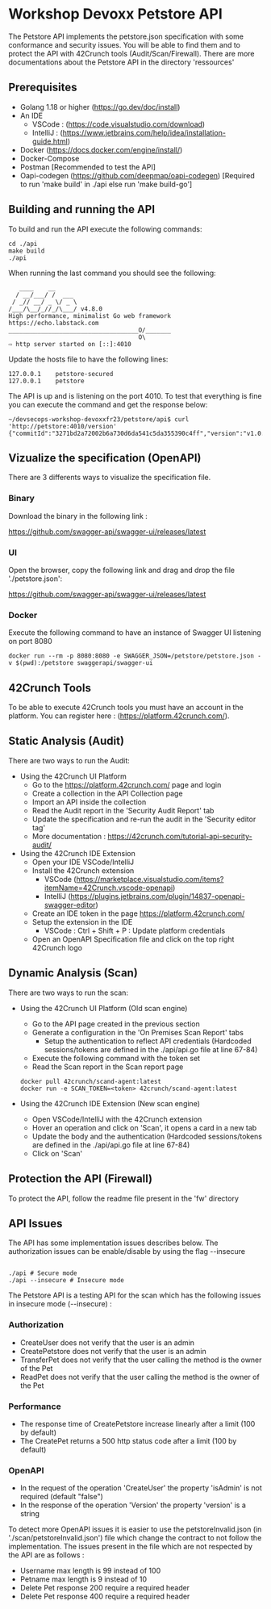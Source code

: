 # Workshop Devoxx Petstore API

The Petstore API implements the petstore.json specification with some conformance and security issues. You will be able to find them and to protect the API with 42Crunch tools (Audit/Scan/Firewall). There are more documentations about the Petstore API in the directory 'ressources'


## Prerequisites

- Golang 1.18 or higher (https://go.dev/doc/install)
- An IDE
    - VSCode : (https://code.visualstudio.com/download)
    - IntelliJ : (https://www.jetbrains.com/help/idea/installation-guide.html)
- Docker (https://docs.docker.com/engine/install/)
- Docker-Compose
- Postman [Recommended to test the API]
- Oapi-codegen (https://github.com/deepmap/oapi-codegen) [Required to run 'make build' in ./api else run 'make build-go']

## Building and running the API

To build and run the API execute the following commands:

```
cd ./api
make build
./api
```

When running the last command you should see the following:

```
   ____    __
  / __/___/ /  ___
 / _// __/ _ \/ _ \
/___/\__/_//_/\___/ v4.8.0
High performance, minimalist Go web framework
https://echo.labstack.com
____________________________________O/_______
                                    O\
⇨ http server started on [::]:4010

```

Update the hosts file to have the following lines:

```
127.0.0.1    petstore-secured
127.0.0.1    petstore
```

The API is up and is listening on the port 4010. To test that everything is fine you can execute the command and get the response below:

```
~/devsecops-workshop-devoxxfr23/petstore/api$ curl 'http://petstore:4010/version'
{"commitId":"3271bd2a72002b6a730d6da541c5da355390c4ff","version":"v1.0.0"}

```


## Vizualize the specification (OpenAPI)

There are 3 differents ways to visualize the specification file.

### Binary

Download the binary in the following link :

https://github.com/swagger-api/swagger-ui/releases/latest

### UI

Open the browser, copy the following link and drag and drop the file './petstore.json':

https://github.com/swagger-api/swagger-ui/releases/latest


### Docker

Execute the following command to have an instance of Swagger UI listening on port 8080

```
docker run --rm -p 8080:8080 -e SWAGGER_JSON=/petstore/petstore.json -v $(pwd):/petstore swaggerapi/swagger-ui
```

## 42Crunch Tools

To be able to execute 42Crunch tools you must have an account in the platform. You can register here : (https://platform.42crunch.com/).

## Static Analysis (Audit)

There are two ways to run the Audit:

- Using the 42Crunch UI Platform
    - Go to the https://platform.42crunch.com/ page and login
    - Create a collection in the API Collection page
    - Import an API inside the collection
    - Read the Audit report in the 'Security Audit Report' tab
    - Update the specification and re-run the audit in the 'Security editor tag'
    - More documentation : https://42crunch.com/tutorial-api-security-audit/
- Using the 42Crunch IDE Extension
    - Open your IDE VSCode/IntelliJ
    - Install the 42Crunch extension
        - VSCode (https://marketplace.visualstudio.com/items?itemName=42Crunch.vscode-openapi)
        - IntelliJ (https://plugins.jetbrains.com/plugin/14837-openapi-swagger-editor)
    - Create an IDE token in the page https://platform.42crunch.com/
    - Setup the extension in the IDE
        - VSCode : Ctrl + Shift + P : Update platform credentials
    - Open an OpenAPI Specification file and click on the top right 42Crunch logo

## Dynamic Analysis (Scan)

There are two ways to run the scan:

- Using the 42Crunch UI Platform (Old scan engine)
    - Go to the API page created in the previous section
    - Generate a configuration in the 'On Premises Scan Report' tabs
        - Setup the authentication to reflect API credentials (Hardcoded sessions/tokens are defined in the ./api/api.go file at line 67-84)
    - Execute the following command with the token set
    - Read the Scan report in the Scan report page
    ```
    docker pull 42crunch/scand-agent:latest
    docker run -e SCAN_TOKEN=<token> 42crunch/scand-agent:latest
    ```

- Using the 42Crunch IDE Extension (New scan engine)
   - Open VSCode/IntelliJ with the 42Crunch extension
   - Hover an operation and click on 'Scan', it opens a card in a new tab
   - Update the body and the authentication (Hardcoded sessions/tokens are defined in the ./api/api.go file at line 67-84)
   - Click on 'Scan'


## Protection the API (Firewall)

To protect the API, follow the readme file present in the 'fw' directory


## API Issues

The API has some implementation issues describes below. The authorization issues can be enable/disable by using the flag --insecure

```

./api # Secure mode
./api --insecure # Insecure mode

```

The Petstore API is a testing API for the scan which has the following issues in insecure mode (--insecure) :

### Authorization
- CreateUser does not verify that the user is an admin
- CreatePetstore does not verify that the user is an admin
- TransferPet does not verify that the user calling the method is the owner of the Pet
- ReadPet does not verify that the user calling the method is the owner of the Pet

### Performance
- The response time of CreatePetstore increase linearly after a limit (100 by default)
- The CreatePet returns a 500 http status code after a limit (100 by default)

### OpenAPI

- In the request of the operation 'CreateUser' the property 'isAdmin' is not required (default "false")
- In the response of the operation 'Version' the property 'version' is a string

To detect more OpenAPI issues it is easier to use the petstoreInvalid.json (in './scan/petstoreInvalid.json') file which change the contract to not follow the implementation. The issues present in the file which are not respected by the API are as follows :
- Username max length is 99 instead of 100
- Petname max length is  9 instead of 10
- Delete Pet response 200 require a required header
- Delete Pet response 400 require a required header
